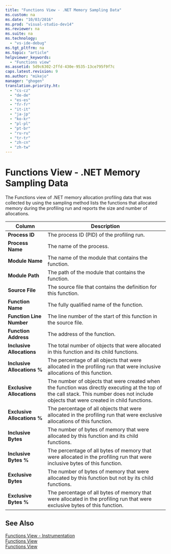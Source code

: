 ```yaml
---
title: "Functions View - .NET Memory Sampling Data"
ms.custom: na
ms.date: "10/03/2016"
ms.prod: "visual-studio-dev14"
ms.reviewer: na
ms.suite: na
ms.technology: 
  - "vs-ide-debug"
ms.tgt_pltfrm: na
ms.topic: "article"
helpviewer_keywords: 
  - "Functions view"
ms.assetid: 5d9c6302-2ffd-430e-9535-13ce795f9f7c
caps.latest.revision: 9
ms.author: "mikejo"
manager: "ghogen"
translation.priority.ht: 
  - "cs-cz"
  - "de-de"
  - "es-es"
  - "fr-fr"
  - "it-it"
  - "ja-jp"
  - "ko-kr"
  - "pl-pl"
  - "pt-br"
  - "ru-ru"
  - "tr-tr"
  - "zh-cn"
  - "zh-tw"
---
```

# Functions View - .NET Memory Sampling Data
The Functions view of .NET memory allocation profiling data that was collected by using the sampling method lists the functions that allocated memory during the profiling run and reports the size and number of allocations.  
  
|Column|Description|  
|------------|-----------------|  
|**Process ID**|The process ID (PID) of the profiling run.|  
|**Process Name**|The name of the process.|  
|**Module Name**|The name of the module that contains the function.|  
|**Module Path**|The path of the module that contains the function.|  
|**Source File**|The source file that contains the definition for this function.|  
|**Function Name**|The fully qualified name of the function.|  
|**Function Line Number**|The line number of the start of this function in the source file.|  
|**Function Address**|The address of the function.|  
|**Inclusive Allocations**|The total number of objects that were allocated in this function and its child functions.|  
|**Inclusive Allocations %**|The percentage of all objects that were allocated in the profiling run that were inclusive allocations of this function.|  
|**Exclusive Allocations**|The number of objects that were created when the function was directly executing at the top of the call stack. This number does not include objects that were created in child functions.|  
|**Exclusive Allocations %**|The percentage of all objects that were allocated in the profiling run that were exclusive allocations of this function.|  
|**Inclusive Bytes**|The number of bytes of memory that were allocated by this function and its child functions.|  
|**Inclusive Bytes %**|The percentage of all bytes of memory that were allocated in the profiling run that were inclusive bytes of this function.|  
|**Exclusive Bytes**|The number of bytes of memory that were allocated by this function but not by its child functions.|  
|**Exclusive Bytes %**|The percentage of all bytes of memory that were allocated in the profiling run that were exclusive bytes of this function.|  
  
## See Also  
 [Functions View - Instrumentation](../VS_IDE/functions-view---.net-memory-instrumentation-data.md)   
 [Functions View](../VS_IDE/functions-view---sampling-data.md)   
 [Functions View](../VS_IDE/functions-view---instrumentation-data.md)